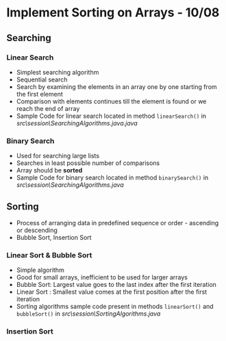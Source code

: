# Implement Sorting on Arrays - 10/08

## Searching

### Linear Search

- Simplest searching algorithm
- Sequential search
- Search by examining the elements in an array one by one starting from the first element
- Comparison with elements continues till the element is found or we reach the end of array
- Sample Code for linear search located in method `linearSearch()` in *src\session\SearchingAlgorithms.java.java*
  
### Binary Search

- Used for searching large lists
- Searches in least possible number of comparisons
- Array should be **sorted**
- Sample Code for binary search located in method `binarySearch()` in *src\session\SearchingAlgorithms.java*

## Sorting

- Process of arranging data in predefined sequence or order - ascending or descending
- Bubble Sort, Insertion Sort

### Linear Sort & Bubble Sort

- Simple algorithm
- Good for small arrays, inefficient to be used for larger arrays
- Bubble Sort: Largest value goes to the last index after the first iteration
- Linear Sort : Smallest value comes at the first position after the first iteration
- Sorting algorithms sample code present in methods `linearSort()` and `bubbleSort()` in *src\session\SortingAlgorithms.java*

### Insertion Sort
